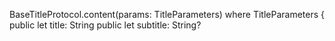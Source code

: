 BaseTitleProtocol.content(params: TitleParameters)
where
TitleParameters {
public let title: String
public let subtitle: String?